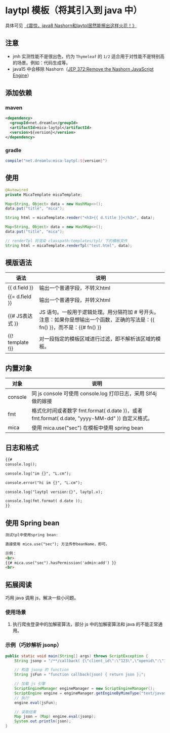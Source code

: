 # laytpl 模板（将其引入到 java 中）

具体可见 [《震惊，java8 Nashorn和laytpl居然能擦出这样火花！》](https://my.oschina.net/qq596392912/blog/872813)

## 注意
- jmh 实测性能不是很出色，约为 `Thymeleaf` 的 `1/2` 适合用于对性能不是特别高的场景。例如：代码生成等。
- java15 中会移除 Nashorn（[JEP 372:Remove the Nashorn JavaScript Engine](https://openjdk.java.net/projects/jdk/15/)）

## 添加依赖
### maven
```xml
<dependency>
  <groupId>net.dreamlu</groupId>
  <artifactId>mica-laytpl</artifactId>
  <version>${version}</version>
</dependency>
```

### gradle
```groovy
compile("net.dreamlu:mica-laytpl:${version}")
```

## 使用
```java
@Autowired
private MicaTemplate micaTemplate;
```

```java
Map<String, Object> data = new HashMap<>();
data.put("title", "mica");

String html = micaTemplate.render("<h3>{{ d.title }}</h3>", data);
```

```java
Map<String, Object> data = new HashMap<>();
data.put("title", "mica");

// renderTpl 将渲染 classpath:templates/tpl/ 下的模板文件
String html = micaTemplate.renderTpl("test.html", data);
```

## 模版语法

| 语法              | 说明                                                         | 
| ----------------- | ------------------------------------------------------------ |
| {{ d.field }}     | 输出一个普通字段，不转义html                                 |
| {{= d.field }}    | 输出一个普通字段，并转义html                                 |
| {{# JS表达式 }}    | JS 语句。一般用于逻辑处理。用分隔符加 # 号开头。注意：如果你是想输出一个函数，正确的写法是：{{ fn() }}，而不是：{{# fn() }} |
| {{! template !}}  | 对一段指定的模板区域进行过滤，即不解析该区域的模板。 |

## 内置对象
| 对象     | 说明    |
| ------- | ------- |
| console | 同 js console 可使用 console.log 打印日志，采用 Slf4j 做的嫁接 |
| fmt     | 格式化时间或者数字  fmt.format( d.date ))，或者 fmt.format( d.date, "yyyy-MM-dd" )) 自定义格式。|
| mica    | 使用 mica.use("sec") 在模板中使用 spring bean |

## 日志和格式
```html
{{#
console.log();

console.log("im {}", "L.cm");

console.error("hi im {}", "L.cm");

console.log("laytpl version:{}", laytpl.v);

console.log(fmt.format( d.date ));
}}
```

## 使用 Spring bean
```html
测试tpl中使用spring bean:

直接使用 mica.use("sec"); 方法传参beanName，即可。

示例：
<br>
{{# mica.use("sec").hasPermission('admin:add') }}
<br>
```

## 拓展阅读
巧用 java 调用 js，解决一些小问题。

### 使用场景
1. 执行爬虫登录中的加解密算法，部分 js 中的加解密算法和 java 的不能正常通用。

### 示例（巧妙解析 jsonp）
```java
public static void main(String[] args) throws ScriptException {
    String jsonp = "/**/callback( {\"client_id\":\"123\",\"openid\":\"123\",\"unionid\":\"123\"} )";

    // 构造 jsonp 的 function
    String jsFun = "function callback(json) { return json };";

    // 加载 js 引擎
    ScriptEngineManager engineManager = new ScriptEngineManager();
    ScriptEngine engine = engineManager.getEngineByMimeType("text/javascript");
    // 执行
    engine.eval(jsFun);

    // 读取结果
    Map json = (Map) engine.eval(jsonp);
    System.out.println(json);
}
```